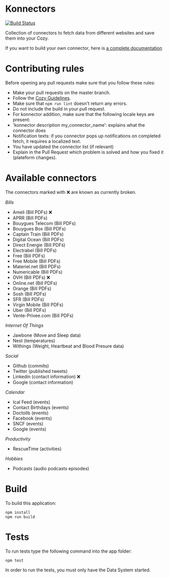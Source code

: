 # Konnectors

[![Build Status](https://travis-ci.org/cozy-labs/konnectors.svg)](https://travis-ci.org/cozy-labs/konnectors)

Collection of connectors to fetch data from different websites and save them
into your Cozy.

If you want to build your own connector, here is [a complete documentation](https://github.com/cozy-labs/konnectors/wiki)

# Contributing rules

Before opening any pull requests make sure that you follow these rules:

* Make your pull requests on the master branch.
* Follow the [Cozy Guidelines](https://github.com/cozy/cozy-guidelines).
* Make sure that `npm run lint` doesn't return any errors.
* Do not include the build in your pull request.
* For konnector addition, make sure that the following locale keys are present:
 * 'konnector description my_connector_name': explains what the connector does
 * Notification texts: if you connector pops up notifications on completed fetch,
   it requires a localized text.
* You have updated the connector list (if relevant)
* Explain in the Pull Request which problem is solved and how you fixed it (plateform changes).

# Available connectors

The connectors marked with :x: are known as currently broken.

*Bills*

* Ameli (Bill PDFs) :x:
* APRR (Bill PDFs)
* Bouygues Telecom (Bill PDFs)
* Bouygues Box (Bill PDFs)
* Captain Train (Bill PDFs)
* Digital Ocean (Bill PDFs)
* Direct Energie (Bill PDFś)
* Electrabel (Bill PDFs)
* Free (Bill PDFs)
* Free Mobile (Bill PDFs)
* Materiel.net (Bill PDFs)
* Numericable (Bill PDFs)
* OVH (Bill PDFs) :x:
* Online.net (Bill PDFs)
* Orange (Bill PDFs)
* Sosh (Bill PDFs)
* SFR (Bill PDFs)
* Virgin Mobile (Bill PDFs)
* Uber (Bill PDFs)
* Vente-Privee.com (Bill PDFs)

*Internet Of Things*

* Jawbone (Move and Sleep data)
* Nest (temperatures)
* Withings (Weight, Heartbeat and Blood Presure data)

*Social*

* Github (commits)
* Twitter (published tweets)
* Linkedin (contact information) :x:
* Google (contact information)

*Calendar*

* Ical Feed (events)
* Contact Birthdays (events)
* Doctolib (events)
* Facebook (events)
* SNCF (events)
* Google (events)

*Productivity*

* RescueTime (activities)

*Hobbies*

* Podcasts (audio podcasts episodes)

# Build

To build this application:

    npm install
    npm run build

# Tests

To run tests type the following command into the app folder:

    npm test

In order to run the tests, you must only have the Data System started.
